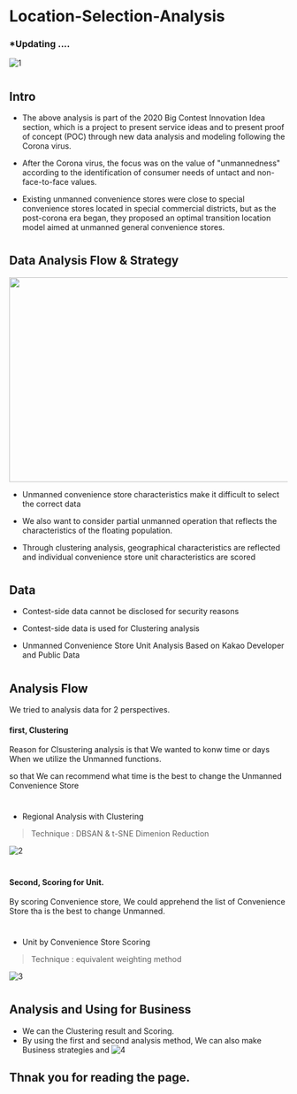 # Location-Selection-Analysis

### *Updating ....



![1](https://user-images.githubusercontent.com/63186859/102010478-9d0ecb00-3d81-11eb-89c3-03d30f17ef22.png)







#
#

## Intro 
- The above analysis is part of the 2020 Big Contest Innovation Idea section, which is a project to present service ideas and to present proof of concept (POC) through new data analysis and modeling following the Corona virus.

- After the Corona virus, the focus was on the value of "unmannedness" according to the identification of consumer needs of untact and non-face-to-face values.

- Existing unmanned convenience stores were close to special convenience stores located in special commercial districts, but as the post-corona era began, they proposed an optimal transition location model aimed at unmanned general convenience stores.

#

## Data Analysis Flow & Strategy
<img src="https://user-images.githubusercontent.com/63186859/99151440-7efc6f00-26de-11eb-83b7-ca2a31ca82bf.png"  width="700" height="370">


- Unmanned convenience store characteristics make it difficult to select the correct data

- We also want to consider partial unmanned operation that reflects the characteristics of the floating population.

- Through clustering analysis, geographical characteristics are reflected and individual convenience store unit characteristics are scored

#

## Data 
- Contest-side data cannot be disclosed for security reasons 
- Contest-side data is used for Clustering analysis 

- Unmanned Convenience Store Unit Analysis Based on Kakao Developer and Public Data


#
#
## Analysis Flow 
We tried to analysis data for 2 perspectives.  

#### first, Clustering  

Reason for Clsustering analysis is that We wanted to konw time or days When we utilize the Unmanned functions.  

 so that We can recommend what time is the best to change the Unmanned Convenience Store 
# 
 - Regional Analysis with Clustering 
  > Technique : DBSAN & t-SNE Dimenion Reduction
 
 

![2](https://user-images.githubusercontent.com/63186859/102010563-29b98900-3d82-11eb-93b5-1a3d4b7acc49.png)

 
 
 #
 
 #### Second, Scoring for Unit.  
 
 By scoring Convenience store, We could apprehend the list of Convenience Store tha is the best to change Unmanned.  
 
 #
 - Unit by Convenience Store Scoring 
  > Technique : equivalent weighting method
 
 ![3](https://user-images.githubusercontent.com/63186859/102010528-f5de6380-3d81-11eb-86ff-fd7c2cace764.png)
 
 
 
 #
 #
 
 ## Analysis and Using for Business 
 - We can the Clustering result and Scoring.  
 - By using the first and second analysis method, We can also make Business strategies and 
 ![4](https://user-images.githubusercontent.com/63186859/102010734-5f12a680-3d83-11eb-97a1-074f8ec82366.png)

 
 
 
## Thnak you for reading the page. 

